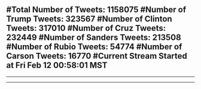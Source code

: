 #Total Number of Tweets: 1158075 
#Number of Trump Tweets: 323567
#Number of Clinton Tweets: 317010
#Number of Cruz Tweets: 232449
#Number of Sanders Tweets: 213508
#Number of Rubio Tweets: 54774
#Number of Carson Tweets: 16770
#Current Stream Started at Fri Feb 12 00:58:01 MST
---
---
---
